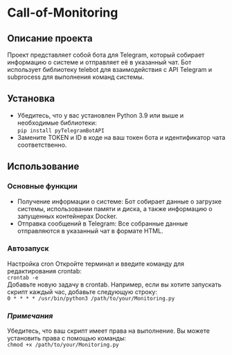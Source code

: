 ﻿# Call-of-Monitoring
## Описание проекта
Проект представляет собой бота для Telegram, который собирает информацию о системе и отправляет её в указанный чат. Бот использует библиотеку telebot для взаимодействия с API Telegram и subprocess для выполнения команд системы.
## Установка
* Убедитесь, что у вас установлен Python 3.9 или выше и необходимые библиотеки:  
```pip install pyTelegramBotAPI```  
* Замените TOKEN и ID в коде на ваш токен бота и идентификатор чата соответственно.
## Использование
### Основные функции
* Получение информации о системе: Бот собирает данные о загрузке системы, использовании памяти и диска, а также информацию о запущенных контейнерах Docker.
* Отправка сообщений в Telegram: Все собранные данные отправляются в указанный чат в формате HTML.
### Автозапуск
Настройка cron
Откройте терминал и введите команду для редактирования crontab:  
```crontab -e```  
Добавьте новую задачу в crontab. Например, если вы хотите запускать скрипт каждый час, добавьте следующую строку:  
```0 * * * * /usr/bin/python3 /path/to/your/Monitoring.py```  
### _Примечания_
Убедитесь, что ваш скрипт имеет права на выполнение. Вы можете установить права с помощью команды:  
```chmod +x /path/to/your/Monitoring.py```
